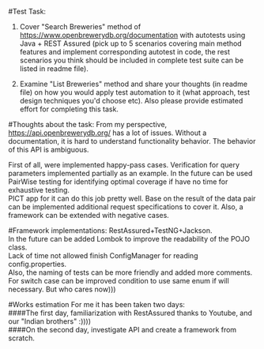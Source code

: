 #Test Task:

1) Cover "Search Breweries" method of
    https://www.openbrewerydb.org/documentation with autotests using Java + REST Assured (pick up to 5 scenarios covering main method features and implement corresponding autotest in code, the rest scenarios you think should be included in complete test suite can be listed in readme file).

2) Examine "List Breweries" method and share your thoughts (in readme file) on how you would apply test automation to it (what approach, test design techniques you'd choose etc). Also please provide estimated effort for completing this task.

#Thoughts about the task:
From my perspective, https://api.openbrewerydb.org/ has a lot of issues.
Without a documentation, it is hard to understand functionality behavior. The behavior of this API is ambiguous.

First of all, were implemented happy-pass cases. Verification for query parameters implemented partially as an example.
In the future can be used PairWise testing for identifying optimal coverage if have no time for exhaustive testing.<br />
PICT app for it can do this job pretty well.
Base on the result of the data pair can be implemented additional request specifications to cover it.
Also, a framework can be extended with negative cases.
 
 #Framework implementations:
 RestAssured+TestNG+Jackson.<br />
 In the future can be added Lombok to improve the readability of the POJO class.<br />
 Lack of time not allowed finish ConfigManager for reading config.properties.<br />
 Also, the naming of tests can be more friendly and added more comments.
 For switch case can be improved condition to use same enum if will necessary. But who cares now)))
 
 #Works estimation
 For me it has been taken two days:<br />
 ####The first day, 
 familiarization with RestAssured thanks to Youtube, and our "Indian brothers" :))))<br />
 ####On the second day,
 investigate API and create a framework from scratch.